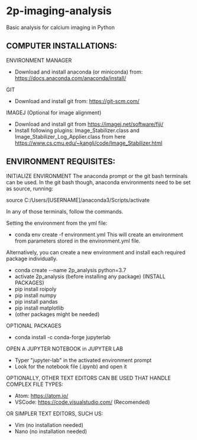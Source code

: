 # 2p-imaging-analysis
Basic analysis for calcium imaging in Python


COMPUTER INSTALLATIONS:
----------------------
ENVIRONMENT MANAGER
- Download and install anaconda (or miniconda) from: https://docs.anaconda.com/anaconda/install/

GIT
- Download and install git from: https://git-scm.com/

IMAGEJ (Optional for image alignment)
- Download and install git from https://imagej.net/software/fiji/
- Install following plugins: Image_Stabilizer.class and Image_Stabilizer_Log_Applier.class 
  from here https://www.cs.cmu.edu/~kangli/code/Image_Stabilizer.html 



ENVIRONMENT REQUISITES:
----------------------

INITIALIZE ENVIRONMENT
The anaconda prompt or the git bash terminals can be used.
In the git bash though, anaconda environments need to be set as source, running:

source C:/Users/[USERNAME]/anaconda3/Scripts/activate

In any of those terminals, follow the commands.

Setting the environment from the yml file:
- conda env create -f environment.yml
This will create an environment from parameters stored in the environment.yml file.

Alternatively, you can create a new environment and install each required package individually.

- conda create --name 2p_analysis python=3.7
- activate 2p_analysis (before installing any package)
  (INSTALL PACKAGES)
- pip install roipoly
- pip install numpy
- pip install pandas
- pip install matplotlib
- (other packages might be needed)

OPTIONAL PACKAGES
- conda install -c conda-forge jupyterlab

OPEN A JUPYTER NOTEBOOK in JUPYTER LAB
- Typer "jupyter-lab" in the activated environment prompt
- Look for the notebook file (.ipynb) and open it

OPTIONALLY, OTHER TEXT EDITORS CAN BE USED THAT HANDLE COMPLEX FILE TYPES:
- Atom: https://atom.io/
- VSCode: https://code.visualstudio.com/ (Recomended)

OR SIMPLER TEXT EDITORS, SUCH US:
- Vim (no installation needed)
- Nano (no installation needed)

